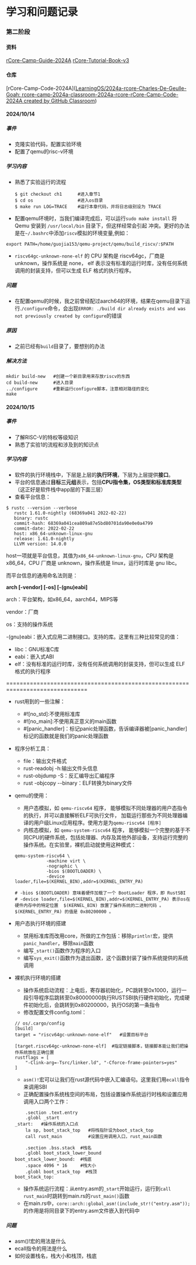# 学习和问题记录

### 第二阶段

#### 资料

[rCore-Camp-Guide-2024A](https://learningos.cn/rCore-Camp-Guide-2024A/) [rCore-Tutorial-Book-v3](https://rcore-os.cn/rCore-Tutorial-Book-v3/)

#### 仓库

[rCore-Camp-Code-2024A]([LearningOS/2024a-rcore-Charles-De-Geulle-Goah: rcore-camp-2024a-classroom-2024a-rcore-rCore-Camp-Code-2024A created by GitHub Classroom](https://github.com/LearningOS/2024a-rcore-Charles-De-Geulle-Goah))

#### 2024/10/14

##### 事件

- 克隆实验代码，配置实验环境
- 配置了qemu的risc-v环境

##### 学习内容

- 熟悉了实验运行的流程

  ```shell
  $ git checkout ch1      #进入章节1
  $ cd os                 #进入os目录
  $ make run LOG=TRACE    #运行本章代码，并将日志级别设为 TRACE
  ```

- 配置qemu环境时，当我们编译完成后，可以运行`sudo make install` 将 Qemu 安装到 `/usr/local/bin` 目录下，但这样经常会引起 冲突。更好的办法是在`~/.bashrc`中添加`riscv`模拟的环境变量,例如：

```shell
export PATH=/home/guojia153/qemu-project/qemu/build_riscv/:$PATH
```

- `riscv64gc-unknown-none-elf` 的 CPU 架构是 riscv64gc，厂商是 unknown，操作系统是 none， elf 表示没有标准的运行时库，没有任何系统调用的封装支持，但可以生成 ELF 格式的执行程序。

##### 问题

- 在配置qemu的时候，我之前曾经配过aarch64的环境，结果在qemu目录下运行.`/configure`命令，会出现`ERROR: ./build dir already exists and was not previously created by configure`的错误

##### 原因

- 之前已经有`build`目录了，要想别的办法

##### 解决方法

```shell
mkdir build-new   #创建一个新目录用来存放riscv的东西
cd build-new      #进入目录
../configure      #重新运行configure脚本，注意相对路径的变化
make
```

#### 2024/10/15

##### 事件

- 了解RISC-V的特权等级知识
- 熟悉了实验1的流程和涉及到的知识点

##### 学习内容

- 软件的执行环境栈中，下层是上层的**执行环境**，下层为上层提供**接口**。
- 平台的信息通过**目标三元组**表示，包括**CPU指令集，OS类型和标准库类型**（这正好是软件栈中app层的下面三层）
- 查看平台信息：

```
$ rustc --version --verbose
   rustc 1.61.0-nightly (68369a041 2022-02-22)
   binary: rustc
   commit-hash: 68369a041cea809a87e5bd80701da90e0e0a4799
   commit-date: 2022-02-22
   host: x86_64-unknown-linux-gnu
   release: 1.61.0-nightly
   LLVM version: 14.0.0
```

host一项就是平台信息，其值为`x86_64-unknown-linux-gnu`，CPU 架构是 x86_64，CPU 厂商是 unknown，操作系统是 linux，运行时库是 gnu libc。

而平台信息的通用命名法则是：

**arch [-vendor] [-os] [-(gnu)eabi]**

arch：平台架构，如x86_64，aarch64，MIPS等

vendor：厂商

os：支持的操作系统

-(gnu)eabi：嵌入式应用二进制接口。支持的库。这里有三种比较常见的值：

- libc：GNU标准C库
- eabi：嵌入式ABI
- elf：没有标准的运行时库，没有任何系统调用的封装支持，但可以生成 ELF 格式的执行程序

==============================================================================

- rust用到的一些注解：

  - #![no_std]:不使用标准库
  - #![no_main]:不使用真正意义的main函数
  - #[panic_handler]：标记panic处理函数，告诉编译器被[panic_handler]标记的函数就是我们的panic处理函数

- 程序分析工具：

  - file：输出文件格式
  - rust-readobj -h:输出文件头信息
  - rust-objdump -S：反汇编导出汇编程序
  - rust -objcopy --binary：ELF转换为binary文件

- qemu的使用：

  - 用户态模拟，如 `qemu-riscv64` 程序， 能够模拟不同处理器的用户态指令的执行，并可以直接解析ELF可执行文件， 加载运行那些为不同处理器编译的用户级Linux应用程序。使用方是为`qemu-riscv64 [程序] `
  - 内核态模拟，如 `qemu-system-riscv64` 程序， 能够模拟一个完整的基于不同CPU的硬件系统，包括处理器、内存及其他外部设备，支持运行完整的操作系统。在实验里，裸机启动就使用这种模式：

  ```
  qemu-system-riscv64 \
              -machine virt \
              -nographic \
              -bios $(BOOTLOADER) \
              -device loader,file=$(KERNEL_BIN),addr=$(KERNEL_ENTRY_PA)
              
  # -bios $(BOOTLOADER) 意味着硬件加载了一个 BootLoader 程序，即 RustSBI
  # -device loader,file=$(KERNEL_BIN),addr=$(KERNEL_ENTRY_PA) 表示os在硬件内存中的特定位置  $(KERNEL_BIN) 放置了操作系统的二进制代码 。 $(KERNEL_ENTRY_PA) 的值是 0x80200000 。
  ```

- 用户态执行环境的搭建

  - 禁用标准库而改用core，所做的工作包括：移除`println!`宏，提供`panic_handler`，移除`main`函数
  - 编写`_start()`函数作为程序的入口
  - 编写`sys_exit()`函数作为退出函数，这个函数封装了操作系统提供的系统调用

- 裸机执行环境的搭建

  - 操作系统启动流程：上电后，寄存器初始化，PC跳转至0x1000，运行一段引导程序后跳转至0x80000000执行RUSTSBI执行硬件初始化，完成硬件初始化后，会跳转到0x80200000，执行OS的第一条指令
  - 修改配置文件config.toml：

  ```
  // os/.cargo/config
  [build]
  target = "riscv64gc-unknown-none-elf"   #设置目标平台
  
  [target.riscv64gc-unknown-none-elf]  #指定链接脚本，链接脚本能让我们把操作系统放在正确位置
  rustflags = [
      "-Clink-arg=-Tsrc/linker.ld", "-Cforce-frame-pointers=yes"
  ]
  ```

  - `asm()!`宏可以让我们在rust源代码中嵌入汇编语句。这里我们用`ecall`指令来调用SBI
  - 正确配置操作系统栈空间的布局，包括设置操作系统运行时栈和设置应用调用入口两个工作：

  ```
      .section .text.entry
      .globl _start
  _start:   #操作系统的入口点
      la sp, boot_stack_top   #将栈指针设为boot_stack_top 
      call rust_main          #设置应用调用入口，rust_main函数
  
      .section .bss.stack  #栈名
      .globl boot_stack_lower_bound
  boot_stack_lower_bound:  #栈底
      .space 4096 * 16     #栈大小
      .globl boot_stack_top  #栈顶
  boot_stack_top:
  ```

  - 操作系统运行流程：从entry.asm的`_start`开始运行，运行到`call rust_main`时跳转到main.rs的`rust_main()`函数
  - 在main.rs中，`core::arch::global_asm!(include_str!("entry.asm"));`的作用是将同目录下的entry.asm文件嵌入到代码中

##### 问题

- asm()!宏的用法是什么
- ecall指令的用法是什么
- 如何设置栈名，栈大小和栈顶，栈底